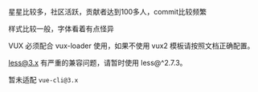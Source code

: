 星星比较多，社区活跃，贡献者达到100多人，commit比较频繁

样式比较一般，字体看着有点怪异


VUX 必须配合 vux-loader 使用，如果不使用 vux2 模板请按照文档正确配置。

less@3.x 有严重的兼容问题，请暂时使用 less@^2.7.3。

暂未适配 `vue-cli@3.x`
